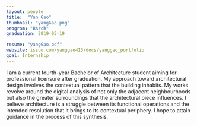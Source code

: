 ```yaml
---
layout: people
title:  "Yan Gao"
thumbnail: "yangGao.png"
program: "BArch"
graduation: 2019-05-19

resume: "yangGao.pdf"
website: issuu.com/yanggao413/docs/yanggao_portfolio
goal: Internship
---
```


I am a current fourth-year Bachelor of Architecture student aiming for professional licensure after graduation. My approach toward architectural design involves the contextual pattern that the building inhabits. My works revolve around the digital analysis of not only the adjacent neighbourhoods but also the greater surroundings that the architectural piece influences. I believe architecture is a struggle between its functional operations and the intended resolution that it brings to its contextual periphery. I hope to attain guidance in the process of this synthesis.
